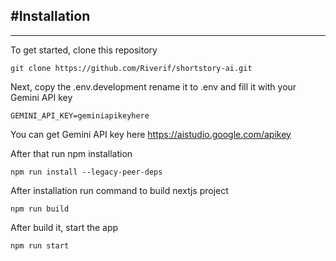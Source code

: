 ## #Installation

---

To get started, clone this repository

```
git clone https://github.com/Riverif/shortstory-ai.git
```

Next, copy the .env.development rename it to .env and fill it with your Gemini API key

```
GEMINI_API_KEY=geminiapikeyhere
```

You can get Gemini API key here https://aistudio.google.com/apikey

After that run npm installation

```
npm run install --legacy-peer-deps
```

After installation run command to build nextjs project

```
npm run build
```

After build it, start the app

```
npm run start
```
